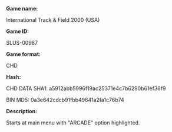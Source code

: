 ﻿**Game name:**

International Track & Field 2000 (USA)

**Game ID:**

SLUS-00987

**Game format:**

CHD

**Hash:**

CHD DATA SHA1: a5912abb5996f19ac25371e4c7b6290b61ef36f9

BIN MD5: 0a3e642cdcb91fbb49641a2fa1c76b74

**Description:**

Starts at main menu with "ARCADE" option highlighted.